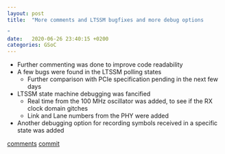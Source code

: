 ```yaml
---
layout: post
title:  "More comments and LTSSM bugfixes and more debug options

"
date:   2020-06-26 23:40:15 +0200
categories: GSoC
---
```

- Further commenting was done to improve code readability
- A few bugs were found in the LTSSM polling states
	- Further comparison with PCIe specification pending in the next few days
- LTSSM state machine debugging was fancified
	- Real time from the 100 MHz oscillator was added, to see if the RX clock domain gitches
	- Link and Lane numbers from the PHY were added
- Another debugging option for recording symbols received in a specific state was added

[comments][comments]
[commit](https://github.com/ECP5-PCIe/ECP5-PCIe/commit/83a33310bb7e068ae1e35e9fb0b6a6068d5684b0)

[git]: https://github.com/ECP5-PCIe/ECP5-PCIe
[Comments]: https://github.com/ECP5-PCIe/ECP5-PCIe.github.io/issues/19